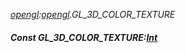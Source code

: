 _[opengl](../../modules/opengl/opengl-module.md):[opengl](../../modules/opengl/opengl-module.md).GL\_3D\_COLOR\_TEXTURE_
##### Const GL\_3D\_COLOR\_TEXTURE:[Int](../../modules/wonkey/wonkey-types-int.md)
